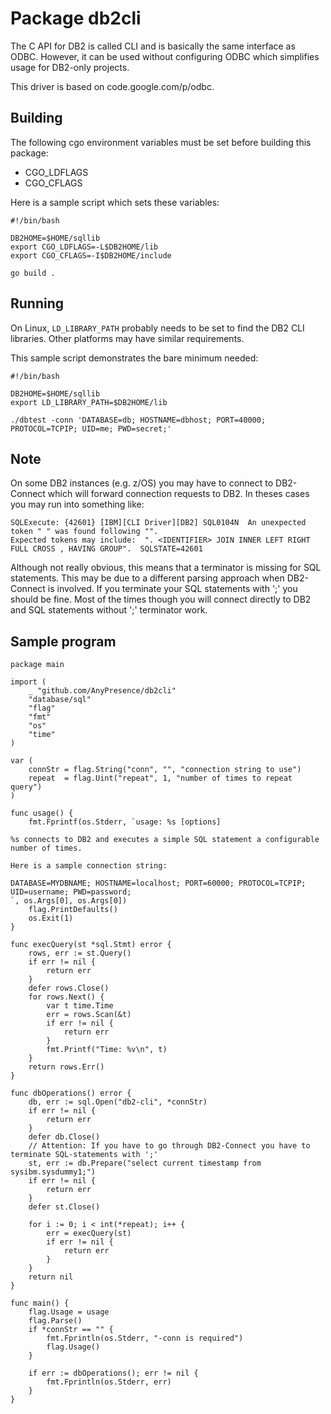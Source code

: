 Package db2cli
==============

The C API for DB2 is called CLI and is basically the same interface as
ODBC. However, it can be used without configuring ODBC which
simplifies usage for DB2-only projects.

This driver is based on code.google.com/p/odbc.

Building
--------

The following cgo environment variables must be set before building this
package:

* CGO_LDFLAGS
* CGO_CFLAGS

Here is a sample script which sets these variables:

    #!/bin/bash

    DB2HOME=$HOME/sqllib
    export CGO_LDFLAGS=-L$DB2HOME/lib
    export CGO_CFLAGS=-I$DB2HOME/include

    go build .

Running
-------

On Linux, `LD_LIBRARY_PATH` probably needs to be set to find the DB2
CLI libraries. Other platforms may have similar requirements.

This sample script demonstrates the bare minimum needed:

    #!/bin/bash

    DB2HOME=$HOME/sqllib
    export LD_LIBRARY_PATH=$DB2HOME/lib

    ./dbtest -conn 'DATABASE=db; HOSTNAME=dbhost; PORT=40000; PROTOCOL=TCPIP; UID=me; PWD=secret;'


Note
----

On some DB2 instances (e.g. z/OS) you may have to connect to DB2-Connect which will forward connection requests to DB2.
In theses cases you may run into something like:

    SQLExecute: {42601} [IBM][CLI Driver][DB2] SQL0104N  An unexpected token " " was found following "".
    Expected tokens may include:  ". <IDENTIFIER> JOIN INNER LEFT RIGHT FULL CROSS , HAVING GROUP".  SQLSTATE=42601

Although not really obvious, this means that a terminator is missing for SQL statements.
This may be due to a different parsing approach when DB2-Connect is involved.
If you terminate your SQL statements with ';' you should be fine.
Most of the times though you will connect directly to DB2 and SQL statements without ';' terminator work.

Sample program
--------------

    package main

    import (
        _ "github.com/AnyPresence/db2cli"
        "database/sql"
        "flag"
        "fmt"
        "os"
        "time"
    )

    var (
        connStr = flag.String("conn", "", "connection string to use")
        repeat  = flag.Uint("repeat", 1, "number of times to repeat query")
    )

    func usage() {
        fmt.Fprintf(os.Stderr, `usage: %s [options]

    %s connects to DB2 and executes a simple SQL statement a configurable
    number of times.

    Here is a sample connection string:

    DATABASE=MYDBNAME; HOSTNAME=localhost; PORT=60000; PROTOCOL=TCPIP; UID=username; PWD=password;
    `, os.Args[0], os.Args[0])
        flag.PrintDefaults()
        os.Exit(1)
    }

    func execQuery(st *sql.Stmt) error {
        rows, err := st.Query()
        if err != nil {
            return err
        }
        defer rows.Close()
        for rows.Next() {
            var t time.Time
            err = rows.Scan(&t)
            if err != nil {
                return err
            }
            fmt.Printf("Time: %v\n", t)
        }
        return rows.Err()
    }

    func dbOperations() error {
        db, err := sql.Open("db2-cli", *connStr)
        if err != nil {
            return err
        }
        defer db.Close()
        // Attention: If you have to go through DB2-Connect you have to terminate SQL-statements with ';'
        st, err := db.Prepare("select current timestamp from sysibm.sysdummy1;")
        if err != nil {
            return err
        }
        defer st.Close()

        for i := 0; i < int(*repeat); i++ {
            err = execQuery(st)
            if err != nil {
                return err
            }
        }
        return nil
    }

    func main() {
        flag.Usage = usage
        flag.Parse()
        if *connStr == "" {
            fmt.Fprintln(os.Stderr, "-conn is required")
            flag.Usage()
        }

        if err := dbOperations(); err != nil {
            fmt.Fprintln(os.Stderr, err)
        }
    }
